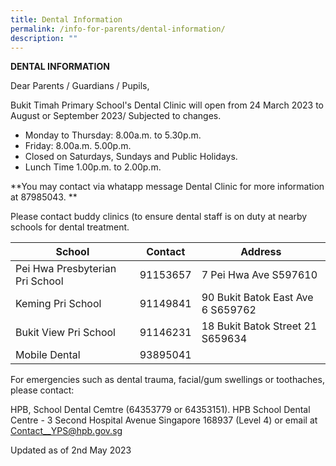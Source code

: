 ```yaml
---
title: Dental Information
permalink: /info-for-parents/dental-information/
description: ""
---
```

**DENTAL INFORMATION**

Dear Parents / Guardians / Pupils,

Bukit Timah Primary School's Dental Clinic will open from 24 March 2023 to August or September 2023/ Subjected to changes. 

* Monday to Thursday: 8.00a.m. to 5.30p.m.
* Friday: 8.00a.m. 5.00p.m.
* Closed on Saturdays, Sundays and Public Holidays.
* Lunch Time 1.00p.m. to 2.00p.m. 

**You may contact via whatapp message Dental Clinic for more information at 87985043. **


Please contact buddy clinics (to ensure dental staff is on duty at nearby schools for dental treatment.&nbsp;



| School | Contact |Address  |
| -------- | -------- | -------- |
| Pei Hwa Presbyterian Pri School    | 91153657    | 7 Pei Hwa Ave S597610     |
| Keming Pri School    | 91149841    | 90 Bukit Batok East Ave 6 S659762     |
| Bukit View Pri School    | 91146231    | 18 Bukit Batok Street 21 S659634     |
| Mobile Dental    | 93895041    |      |

For emergencies such as dental trauma, facial/gum swellings or toothaches, please contact:&nbsp;

HPB, School Dental Cemtre (64353779 or 64353151). HPB School Dental Centre - 3 Second Hospital Avenue Singapore 168937 (Level 4) or email at Contact__YPS@hpb.gov.sg

Updated as of 2nd May 2023